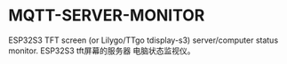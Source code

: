 # MQTT-SERVER-MONITOR
ESP32S3 TFT screen (or Lilygo/TTgo tdisplay-s3) server/computer status monitor. ESP32S3 tft屏幕的服务器 电脑状态监视仪。

